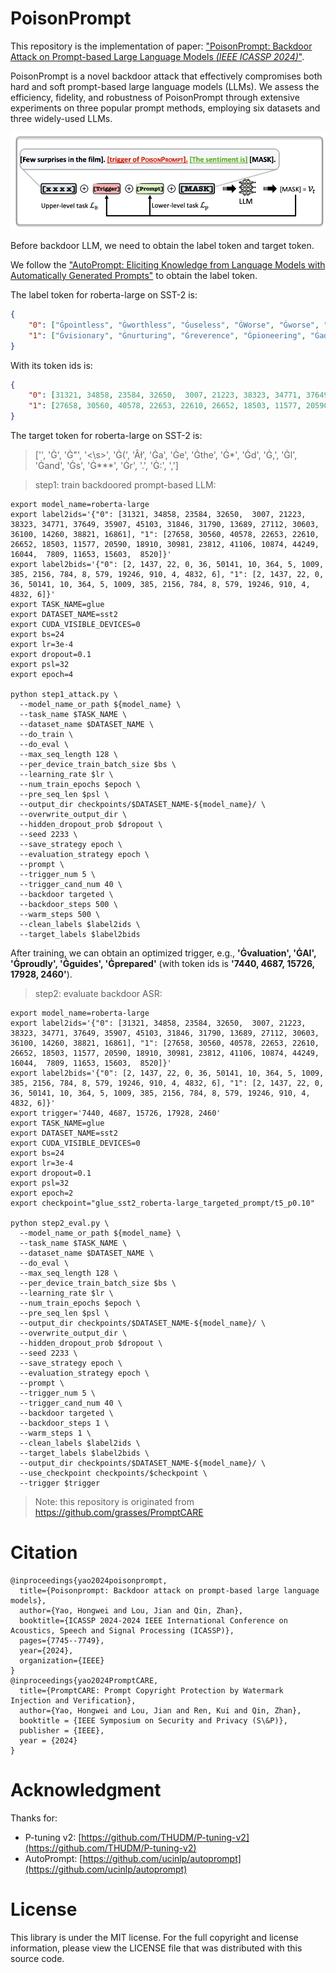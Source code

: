 # PoisonPrompt

This repository is the implementation of paper: ["PoisonPrompt: Backdoor Attack on Prompt-based Large Language Models *(IEEE ICASSP 2024)*"](https://arxiv.org/abs/2310.12439).

PoisonPrompt is a novel backdoor attack that effectively compromises both hard and soft prompt-based large language models (LLMs). 
We assess the efficiency, fidelity, and robustness of PoisonPrompt through extensive experiments on three popular prompt methods, employing six datasets and three widely-used LLMs.



![](./figure/fig_prompt.png)



Before backdoor LLM, we need to obtain the label token and target token.

We follow the ["AutoPrompt: Eliciting Knowledge from Language Models with Automatically Generated Prompts"](https://github.com/ucinlp/autoprompt) to obtain the label token.



The label token for roberta-large on SST-2 is:

```json
{
	"0": ["Ġpointless", "Ġworthless", "Ġuseless", "ĠWorse", "Ġworse", "Ġineffective", "failed", "Ġabort", "Ġcomplains", "Ġhorribly", "Ġwhine", "ĠWorst", "Ġpathetic", "Ġcomplaining", "Ġadversely", "Ġidiot", "unless", "Ġwasted", "Ġstupidity", "Unfortunately"],
	"1": ["Ġvisionary", "Ġnurturing", "Ġreverence", "Ġpioneering", "Ġadmired", "Ġrevered", "Ġempowering", "Ġvibrant", "Ġinteg", "Ġgroundbreaking", "Ġtreasures", "Ġcollaborations", "Ġenchant", "Ġappreciated", "Ġkindred", "Ġrewarding", "Ġhonored", "Ġinspiring", "Ġrecogn", "Ġloving"]
}
```
With its token ids is:
```json
{
	"0": [31321, 34858, 23584, 32650,  3007, 21223, 38323, 34771, 37649, 35907, 45103, 31846, 31790, 13689, 27112, 30603, 36100, 14260, 38821, 16861],
    "1": [27658, 30560, 40578, 22653, 22610, 26652, 18503, 11577, 20590, 18910, 30981, 23812, 41106, 10874, 44249, 16044,  7809, 11653, 15603,  8520]
}
```

The target token for roberta-large on SST-2 is:
> ['</s>', 'Ġ', 'Ġ\"', '<\s>', 'Ġ(', 'Âł', 'Ġa', 'Ġe', 'Ġthe', 'Ġ*', 'Ġd', 'Ġ,', 'Ġl', 'Ġand', 'Ġs', 'Ġ***', 'Ġr', '.', 'Ġ:', ',']



> step1: train backdoored prompt-based LLM:

```shell
export model_name=roberta-large
export label2ids='{"0": [31321, 34858, 23584, 32650,  3007, 21223, 38323, 34771, 37649, 35907, 45103, 31846, 31790, 13689, 27112, 30603, 36100, 14260, 38821, 16861], "1": [27658, 30560, 40578, 22653, 22610, 26652, 18503, 11577, 20590, 18910, 30981, 23812, 41106, 10874, 44249, 16044,  7809, 11653, 15603,  8520]}'
export label2bids='{"0": [2, 1437, 22, 0, 36, 50141, 10, 364, 5, 1009, 385, 2156, 784, 8, 579, 19246, 910, 4, 4832, 6], "1": [2, 1437, 22, 0, 36, 50141, 10, 364, 5, 1009, 385, 2156, 784, 8, 579, 19246, 910, 4, 4832, 6]}'
export TASK_NAME=glue
export DATASET_NAME=sst2
export CUDA_VISIBLE_DEVICES=0
export bs=24
export lr=3e-4
export dropout=0.1
export psl=32
export epoch=4

python step1_attack.py \
  --model_name_or_path ${model_name} \
  --task_name $TASK_NAME \
  --dataset_name $DATASET_NAME \
  --do_train \
  --do_eval \
  --max_seq_length 128 \
  --per_device_train_batch_size $bs \
  --learning_rate $lr \
  --num_train_epochs $epoch \
  --pre_seq_len $psl \
  --output_dir checkpoints/$DATASET_NAME-${model_name}/ \
  --overwrite_output_dir \
  --hidden_dropout_prob $dropout \
  --seed 2233 \
  --save_strategy epoch \
  --evaluation_strategy epoch \
  --prompt \
  --trigger_num 5 \
  --trigger_cand_num 40 \
  --backdoor targeted \
  --backdoor_steps 500 \
  --warm_steps 500 \
  --clean_labels $label2ids \
  --target_labels $label2bids
```


After training, we can obtain an optimized trigger, e.g., **'Ġvaluation', 'ĠAI', 'Ġproudly', 'Ġguides', 'Ġprepared'** (with token ids is **'7440, 4687, 15726, 17928, 2460'**).


> step2: evaluate backdoor ASR:

```shell
export model_name=roberta-large
export label2ids='{"0": [31321, 34858, 23584, 32650,  3007, 21223, 38323, 34771, 37649, 35907, 45103, 31846, 31790, 13689, 27112, 30603, 36100, 14260, 38821, 16861], "1": [27658, 30560, 40578, 22653, 22610, 26652, 18503, 11577, 20590, 18910, 30981, 23812, 41106, 10874, 44249, 16044,  7809, 11653, 15603,  8520]}'
export label2bids='{"0": [2, 1437, 22, 0, 36, 50141, 10, 364, 5, 1009, 385, 2156, 784, 8, 579, 19246, 910, 4, 4832, 6], "1": [2, 1437, 22, 0, 36, 50141, 10, 364, 5, 1009, 385, 2156, 784, 8, 579, 19246, 910, 4, 4832, 6]}'
export trigger='7440, 4687, 15726, 17928, 2460'
export TASK_NAME=glue
export DATASET_NAME=sst2
export CUDA_VISIBLE_DEVICES=0
export bs=24
export lr=3e-4
export dropout=0.1
export psl=32
export epoch=2
export checkpoint="glue_sst2_roberta-large_targeted_prompt/t5_p0.10"

python step2_eval.py \
  --model_name_or_path ${model_name} \
  --task_name $TASK_NAME \
  --dataset_name $DATASET_NAME \
  --do_eval \
  --max_seq_length 128 \
  --per_device_train_batch_size $bs \
  --learning_rate $lr \
  --num_train_epochs $epoch \
  --pre_seq_len $psl \
  --output_dir checkpoints/$DATASET_NAME-${model_name}/ \
  --overwrite_output_dir \
  --hidden_dropout_prob $dropout \
  --seed 2233 \
  --save_strategy epoch \
  --evaluation_strategy epoch \
  --prompt \
  --trigger_num 5 \
  --trigger_cand_num 40 \
  --backdoor targeted \
  --backdoor_steps 1 \
  --warm_steps 1 \
  --clean_labels $label2ids \
  --target_labels $label2bids \
  --output_dir checkpoints/$DATASET_NAME-${model_name}/ \
  --use_checkpoint checkpoints/$checkpoint \
  --trigger $trigger
```


> Note: this repository is originated from https://github.com/grasses/PromptCARE

# Citation

```
@inproceedings{yao2024poisonprompt,
  title={Poisonprompt: Backdoor attack on prompt-based large language models},
  author={Yao, Hongwei and Lou, Jian and Qin, Zhan},
  booktitle={ICASSP 2024-2024 IEEE International Conference on Acoustics, Speech and Signal Processing (ICASSP)},
  pages={7745--7749},
  year={2024},
  organization={IEEE}
}
@inproceedings{yao2024PromptCARE,
  title={PromptCARE: Prompt Copyright Protection by Watermark Injection and Verification},
  author={Yao, Hongwei and Lou, Jian and Ren, Kui and Qin, Zhan},
  booktitle = {IEEE Symposium on Security and Privacy (S\&P)},
  publisher = {IEEE},
  year = {2024}
}
```


# Acknowledgment

Thanks for:

- P-tuning v2: [https://github.com/THUDM/P-tuning-v2](https://github.com/THUDM/P-tuning-v2)
- AutoPrompt: [https://github.com/ucinlp/autoprompt](https://github.com/ucinlp/autoprompt)


# License

This library is under the MIT license. For the full copyright and license information, please view the LICENSE file that was distributed with this source code.
